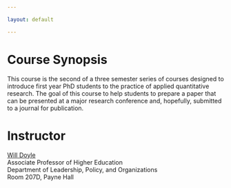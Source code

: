 ```yaml
---

layout: default

---
```


# Course Synopsis

This course is the second of a three semester series of courses designed to introduce first year PhD students to the practice of applied quantitative research. The goal of this course to help students to prepare a paper that can be presented at a major research conference and, hopefully, submitted to a journal for publication.

# Instructor

[Will Doyle](http://willdoyle.us)  
Associate Professor of Higher Education  
Department of Leadership, Policy, and Organizations  
Room 207D, Payne Hall
